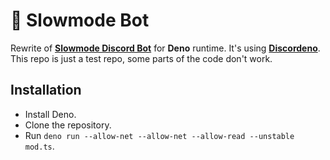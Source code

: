 # 🐌 Slowmode Bot

Rewrite of **[Slowmode Discord Bot](https://github.com/Androz2091/slowmode-discord-bot)** for **Deno** runtime. It's using **[Discordeno](https://github.com/Skillz4Killz/Discordeno)**.
This repo is just a test repo, some parts of the code don't work.

## Installation

* Install Deno.
* Clone the repository.
* Run `deno run --allow-net --allow-net --allow-read --unstable mod.ts`.
